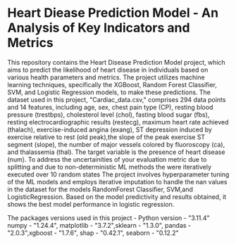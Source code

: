 # Heart Diease Prediction Model - An Analysis of Key Indicators and Metrics

This repository contains the Heart Disease Prediction Model project, which aims to predict the likelihood of heart disease in individuals based on various health parameters and metrics.
The project utilizes machine learning techniques, specifically the XGBoost, Random Forest Classifier, SVM, and Logistic Regression models, to make these predictions.
The dataset used in this project, "Cardiac_data.csv," comprises 294 data points and 14 features, including age, sex, chest pain type (CP), resting blood pressure (trestbps), cholesterol level (chol),
fasting blood sugar (fbs), resting electrocardiographic results (restecg), maximum heart rate achieved (thalach), exercise-induced angina (exang), ST depression induced by exercise relative to rest
(old peak),the slope of the peak exercise ST segment (slope), the number of major vessels colored by fluoroscopy (ca), and thalassemia (thal). 
The target variable is the presence of heart disease (num).
To address the uncertainities of your evaluation metric due to splitting and due to non-deterministic ML methods the were iteratively executed over 10 random states
The project involves hyperparameter tuning of the ML models and employs iterative imputation to handle the nan values in the dataset for the models RandomForest Classifier, SVM,and LogisticRegression.
Based on the model predictivity and results obtained, it shows the best model performance in logistic regression.

The packages versions used in this project - 
Python version - "3.11.4"
numpy - "1.24.4", matplotlib - "3.7.2",sklearn - "1.3.0", 
pandas - "2.0.3",xgboost - "1.7.6", shap - "0.42.1", seaborn - "0.12.2"
